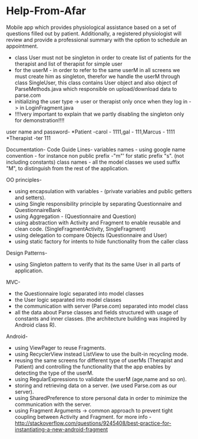 # Help-From-Afar
Mobile app which provides physiological assistance based on a set of questions filled out by patient. Additionally, a registered physiologist will review and provide a professional summary with the option to schedule an appointment.

* class User must not be singleton in order to create list of patients for the therapist and list of therapist for simple user
* for the userM - in order to refer to the same userM in all screens we must create him as singleton, therefor we handle the userM through class
   SingleUser, this class contains User object and also object of ParseMethods.java which responsible on upload/download data to parse.com
* initializing the user type -> user or therapist only once when they log in -> in LoginFragment.java
* !!!!very important to explain that we partly disabling the singleton only for demonstration!!!!

user name and password-
*Patient -carol -  1111,gal -  111,Marcus -  1111
*Therapist -ter 111


Documentation-
Code Guide Lines-
 variables names - using google name convention - for instance non public prefix -"m"' for static prefix "s".
 (not including constants)
 class names - all the model classes we used suffix "M", to distinguish from the rest of the application.

OO principles-
* using encapsulation with variables - (private variables and public getters and setters).
* using Single responsibility principle by separating Questionnaire and QuestionnaireBank
* using Aggregation - (Questionnaire and Question)
* using abstraction with Activity and Fragment to enable reusable and clean code. (SingleFragmentActivity, SingleFragment)
* using delegation to compare Objects (Questionnaire and User)
* using static factory for intents to hide functionality from the caller class

Design Patterns-
* using Singleton pattern to verify that its the same User in all parts of application.

MVC-
* the Questionnaire logic separated into model classes
* the User logic separated into model classes
* the communication with server (Parse.com) separated into model class
* all the data about Parse classes and fields structured with usage of constants and inner classes.
 (the architecture building was inspired by Android class R).

Android-
* using ViewPager to reuse Fragments.
* using RecyclerView instead ListView to use the built-in recycling mode.
* reusing the same screens for different type of userMs (Therapist and Patient) and controlling the
  functionality that the app enables by detecting the type of the userM.
* using RegularExpressions to validate the userM (age,name and so on).
* storing and retrieving data on a server. (we used Parse.com as our server).
* using SharedPreference to store personal data in order to minimize the communication with the server.
* using Fragment Arguments -> common approach to prevent tight coupling between Activity and Fragment.
  for more info - http://stackoverflow.com/questions/9245408/best-practice-for-instantiating-a-new-android-fragment


